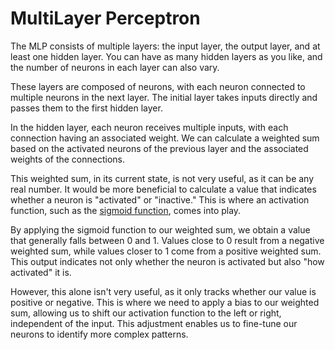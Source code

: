 # MultiLayer Perceptron

The MLP consists of multiple layers: the input layer, the output layer, and at least one hidden layer. You can have as many hidden layers as you like, and the number of neurons in each layer can also vary.

These layers are composed of neurons, with each neuron connected to multiple neurons in the next layer. The initial layer takes inputs directly and passes them to the first hidden layer.

In the hidden layer, each neuron receives multiple inputs, with each connection having an associated weight. We can calculate a weighted sum based on the activated neurons of the previous layer and the associated weights of the connections.

This weighted sum, in its current state, is not very useful, as it can be any real number. It would be more beneficial to calculate a value that indicates whether a neuron is "activated" or "inactive." This is where an activation function, such as the [sigmoid function](https://en.wikipedia.org/wiki/Sigmoid_function), comes into play.

By applying the sigmoid function to our weighted sum, we obtain a value that generally falls between 0 and 1. Values close to 0 result from a negative weighted sum, while values closer to 1 come from a positive weighted sum. This output indicates not only whether the neuron is activated but also "how activated" it is.

However, this alone isn't very useful, as it only tracks whether our value is positive or negative. This is where we need to apply a bias to our weighted sum, allowing us to shift our activation function to the left or right, independent of the input. This adjustment enables us to fine-tune our neurons to identify more complex patterns.
